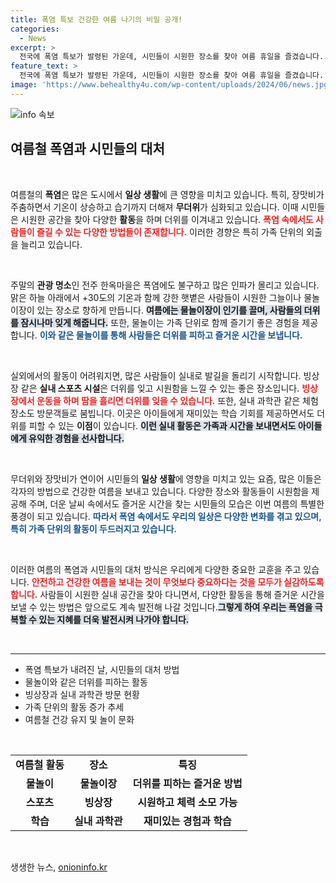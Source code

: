 ```yaml
---
title: 폭염 특보 건강한 여름 나기의 비밀 공개!
categories:
  - News
excerpt: >
  전국에 폭염 특보가 발령된 가운데, 시민들이 시원한 장소를 찾아 여름 휴일을 즐겼습니다. 물놀이장, 빙상장, 실내 과학관 등에서 더위를 피하며 가족과 소중한 시간을 보낸 모습이 인상적입니다.
feature_text: >
  전국에 폭염 특보가 발령된 가운데, 시민들이 시원한 장소를 찾아 여름 휴일을 즐겼습니다. 물놀이장, 빙상장, 실내 과학관 등에서 더위를 피하며 가족과 소중한 시간을 보낸 모습이 인상적입니다.
image: 'https://www.behealthy4u.com/wp-content/uploads/2024/06/news.jpg'
---
```


<p><img src="https://www.behealthy4u.com/wp-content/uploads/2024/06/news.jpg" alt="info 속보" /></p>

<h2 data-ke-size="size26">여름철 폭염과 시민들의 대처</h2>

<p data-ke-size="size16">&nbsp;</p>

<p>여름철의 <strong>폭염</strong>은 많은 도시에서 <strong>일상 생활</strong>에 큰 영향을 미치고 있습니다. 특히, 장맛비가 주춤하면서 기온이 상승하고 습기까지 더해져 <strong>무더위</strong>가 심화되고 있습니다. 이때 시민들은 시원한 공간을 찾아 다양한 <strong>활동</strong>을 하며 더위를 이겨내고 있습니다. <b><span style="color: #ee2323;">폭염 속에서도 사람들이 즐길 수 있는 다양한 방법들이 존재합니다.</span></b> 이러한 경향은 특히 가족 단위의 외출을 늘리고 있습니다.</p>

<p data-ke-size="size16">&nbsp;</p>

<p>주말의 <strong>관광 명소</strong>인 전주 한옥마을은 폭염에도 불구하고 많은 인파가 몰리고 있습니다. 맑은 하늘 아래에서 +30도의 기온과 함께 강한 햇볕은 사람들이 시원한 그늘이나 물놀이장이 있는 장소로 향하게 만듭니다. <b><span style="background-color: #21538527;">여름에는 물놀이장이 인기를 끌며, 사람들의 더위를 잠시나마 잊게 해줍니다.</span></b> 또한, 물놀이는 가족 단위로 함께 즐기기 좋은 경험을 제공합니다. <b><span style="color: #1a5490;">이와 같은 물놀이를 통해 사람들은 더위를 피하고 즐거운 시간을 보냅니다.</span></b></p>

<p data-ke-size="size16">&nbsp;</p>

<p>실외에서의 활동이 어려워지면, 많은 사람들이 실내로 발길을 돌리기 시작합니다. 빙상장 같은 <strong>실내 스포츠 시설</strong>은 더위를 잊고 시원함을 느낄 수 있는 좋은 장소입니다. <b><span style="color: #ee2323;">빙상장에서 운동을 하며 땀을 흘리면 더위를 잊을 수 있습니다.</span></b> 또한, 실내 과학관 같은 체험 장소도 방문객들로 붐빕니다. 이곳은 아이들에게 재미있는 학습 기회를 제공하면서도 더위를 피할 수 있는 <strong>이점</strong>이 있습니다. <b><span style="background-color: #21538527;">이런 실내 활동은 가족과 시간을 보내면서도 아이들에게 유익한 경험을 선사합니다.</span></b></p>

<p data-ke-size="size16">&nbsp;</p>

<p>무더위와 장맛비가 연이어 시민들의 <strong>일상 생활</strong>에 영향을 미치고 있는 요즘, 많은 이들은 각자의 방법으로 건강한 여름을 보내고 있습니다. 다양한 장소와 활동들이 시원함을 제공해 주며, 더운 날씨 속에서도 즐거운 시간을 찾는 시민들의 모습은 이번 여름의 특별한 풍경이 되고 있습니다. <b><span style="color: #1a5490;">따라서 폭염 속에서도 우리의 일상은 다양한 변화를 겪고 있으며, 특히 가족 단위의 활동이 두드러지고 있습니다.</span></b></p>

<p data-ke-size="size16">&nbsp;</p>

<p>이러한 여름의 폭염과 시민들의 대처 방식은 우리에게 다양한 중요한 교훈을 주고 있습니다. <b><span style="color: #ee2323;">안전하고 건강한 여름을 보내는 것이 무엇보다 중요하다는 것을 모두가 실감하도록 합니다.</span></b> 사람들이 시원한 실내 공간을 찾아 다니면서, 다양한 활동을 통해 즐거운 시간을 보낼 수 있는 방법은 앞으로도 계속 발전해 나갈 것입니다.<b><span style="background-color: #21538527;">그렇게 하여 우리는 폭염을 극복할 수 있는 지혜를 더욱 발전시켜 나가야 합니다.</span></b></p>

<p data-ke-size="size16">&nbsp;</p>

<hr>

<ul>
    <li>폭염 특보가 내려진 날, 시민들의 대처 방법</li>
    <li>물놀이와 같은 더위를 피하는 활동</li>
    <li>빙상장과 실내 과학관 방문 현황</li>
    <li>가족 단위의 활동 증가 추세</li>
    <li>여름철 건강 유지 및 놀이 문화</li>
</ul>

<p data-ke-size="size16">&nbsp;</p>

<table style="width: 100%;">
    <tbody>
        <tr>
            <td style="text-align: center; height: 17px;"><b>여름철 활동</b></td>
            <td style="text-align: center; height: 17px;"><b>장소</b></td>
            <td style="text-align: center; height: 17px;"><b>특징</b></td>
        </tr>
        <tr>
            <td style="text-align: center; height: 17px;"><b>물놀이</b></td>
            <td style="text-align: center; height: 17px;"><b>물놀이장</b></td>
            <td style="text-align: center; height: 17px;"><b>더위를 피하는 즐거운 방법</b></td>
        </tr>
        <tr>
            <td style="text-align: center; height: 17px;"><b>스포츠</b></td>
            <td style="text-align: center; height: 17px;"><b>빙상장</b></td>
            <td style="text-align: center; height: 17px;"><b>시원하고 체력 소모 가능</b></td>
        </tr>
        <tr>
            <td style="text-align: center; height: 17px;"><b>학습</b></td>
            <td style="text-align: center; height: 17px;"><b>실내 과학관</b></td>
            <td style="text-align: center; height: 17px;"><b>재미있는 경험과 학습</b></td>
        </tr>
    </tbody>
</table>

<p data-ke-size="size16">&nbsp;</p>
생생한 뉴스, <a href="https://onioninfo.kr" rel="dofollow">onioninfo.kr</a>


